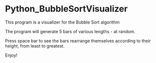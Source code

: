 # Python_BubbleSortVisualizer
This program is a visualizer for the Bubble Sort algorithm

The program will generate 5 bars of various lengths - at random. 

Press space bar to see the bars rearrange themselves according to their height, from least to greatest. 

Enjoy!
